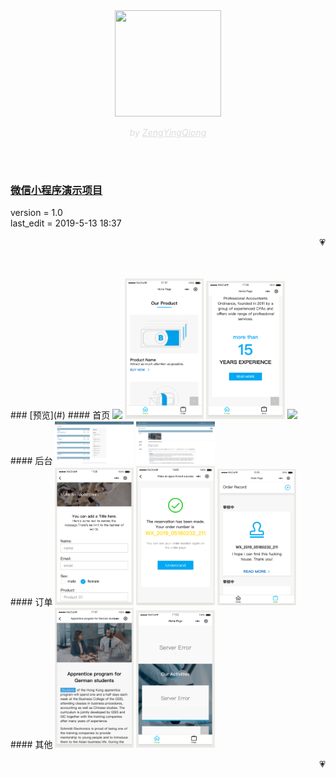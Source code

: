 <center><img width = '170' height ='170' src ="https://timgsa.baidu.com/timg?image&quality=80&size=b9999_10000&sec=1556622476987&di=e6830b08bd15a558b66bc7663727320a&imgtype=0&src=http%3A%2F%2Fhbimg.b0.upaiyun.com%2F701c1c85751c6cf39cc2e6fdaa4b1f5b6763f9504a7df-QHJpd1_fw658"/></center>

<center><p style='color: #ddd; font-size: 14px;'><i>by <span style='text-decoration:underline'>ZengYingQiong</span></i></p></center>
<br/>
<br/>

### [微信小程序演示项目](http://nodejs.up5d.com/admin)

version = 1.0
<br/>
last_edit = 2019-5-13 18:37
<p align='right'>💗</p>

<br/>
<br/>
### [预览](#)
#### 首页
<img src ="https://github.com/VcrTing/WX_DEMO/blob/master/%E9%A2%84%E8%A7%88%E5%9B%BE/Our%20Activities.png?raw=true" width="25%">
<img src ="https://github.com/VcrTing/WX_DEMO/blob/master/%E9%A2%84%E8%A7%88%E5%9B%BE/Our%20Product.png?raw=true" width="25%">
<img src ="https://github.com/VcrTing/WX_DEMO/blob/master/%E9%A2%84%E8%A7%88%E5%9B%BE/About%20us%20Detail.png?raw=true" width="25%">
<img src ="https://github.com/VcrTing/WX_DEMO/blob/master/%E9%A2%84%E8%A7%88%E5%9B%BE/Contact%%20Us.png?raw=true" width="25%">
<br/>
#### 后台
<img src ="https://github.com/VcrTing/WX_DEMO/blob/master/%E9%A2%84%E8%A7%88%E5%9B%BE/Admin.png?raw=true" width="25%">
<img src ="https://github.com/VcrTing/WX_DEMO/blob/master/%E9%A2%84%E8%A7%88%E5%9B%BE/Change%20Activity.png?raw=true" width="25%">
<br/>
#### 订单
<img src ="https://github.com/VcrTing/WX_DEMO/blob/master/%E9%A2%84%E8%A7%88%E5%9B%BE/Form.png?raw=true" width="25%">
<img src ="https://github.com/VcrTing/WX_DEMO/blob/master/%E9%A2%84%E8%A7%88%E5%9B%BE/Order%20Finish.png?raw=true" width="25%">
<img src ="https://github.com/VcrTing/WX_DEMO/blob/master/%E9%A2%84%E8%A7%88%E5%9B%BE/Order.png?raw=true" width="25%">
<br/>
#### 其他
<img src ="https://github.com/VcrTing/WX_DEMO/blob/master/%E9%A2%84%E8%A7%88%E5%9B%BE/Post.png?raw=true" width="25%">
<img src ="https://github.com/VcrTing/WX_DEMO/blob/master/%E9%A2%84%E8%A7%88%E5%9B%BE/Error%20Catch.png?raw=true" width="25%">

<p align='right'>💗</p>